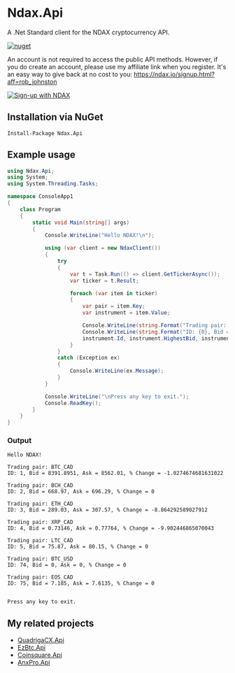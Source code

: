 ﻿# Ndax.Api
A .Net Standard client for the NDAX cryptocurrency API.

[![nuget](https://img.shields.io/nuget/v/Ndax.Api.svg)](https://www.nuget.org/packages/Ndax.Api/)

An account is not required to access the public API methods. 
However, if you do create an account, please use my affiliate link when you register.
It's an easy way to give back at no cost to you: https://ndax.io/signup.html?aff=rob_johnston


[![Sign-up with NDAX](https://github.com/RobJohnston/Ndax.Api/blob/master/300x250%20-%20Blue.png)](https://ndax.io/signup.html?aff=rob_johnston)

## Installation via NuGet
```
Install-Package Ndax.Api
```

## Example usage

```csharp
using Ndax.Api;
using System;
using System.Threading.Tasks;

namespace ConsoleApp1
{
    class Program
    {
        static void Main(string[] args)
        {
            Console.WriteLine("Hello NDAX!\n");

            using (var client = new NdaxClient())
            {
                try
                {
                    var t = Task.Run(() => client.GetTickerAsync());
                    var ticker = t.Result;

                    foreach (var item in ticker)
                    {
                        var pair = item.Key;
                        var instrument = item.Value;

                        Console.WriteLine(string.Format("Trading pair: {0}", pair));
                        Console.WriteLine(string.Format("ID: {0}, Bid = {1}, Ask = {2}, % Change = {3}\n",
                        instrument.Id, instrument.HighestBid, instrument.LowestAsk, instrument.PercentChange));
                    }
                }
                catch (Exception ex)
                {
                    Console.WriteLine(ex.Message);
                }
            }

            Console.WriteLine("\nPress any key to exit.");
            Console.ReadKey();
        }
    }
}

```

### Output
```
Hello NDAX!

Trading pair: BTC_CAD
ID: 1, Bid = 8391.8951, Ask = 8562.01, % Change = -1.0274674681631022

Trading pair: BCH_CAD
ID: 2, Bid = 668.97, Ask = 696.29, % Change = 0

Trading pair: ETH_CAD
ID: 3, Bid = 289.03, Ask = 307.57, % Change = -8.864292589027912

Trading pair: XRP_CAD
ID: 4, Bid = 0.73146, Ask = 0.77764, % Change = -9.902446865070043

Trading pair: LTC_CAD
ID: 5, Bid = 75.87, Ask = 80.15, % Change = 0

Trading pair: BTC_USD
ID: 74, Bid = 0, Ask = 0, % Change = 0

Trading pair: EOS_CAD
ID: 75, Bid = 7.185, Ask = 7.6135, % Change = 0


Press any key to exit.
```

## My related projects

* [QuadrigaCX.Api](https://github.com/RobJohnston/QuadrigaCX.Api)
* [EzBtc.Api](https://github.com/RobJohnston/EzBtc.Api)
* [Coinsquare.Api](https://github.com/RobJohnston/Coinsquare.Api)
* [AnxPro.Api](https://github.com/RobJohnston/AnxPro.Api)